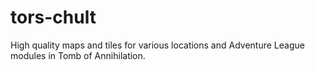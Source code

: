 # tors-chult
High quality maps and tiles for various locations and Adventure League modules in Tomb of Annihilation.
